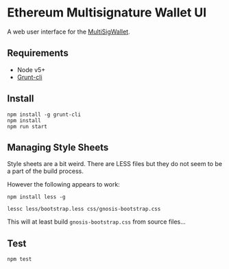 Ethereum Multisignature Wallet UI
===================

A web user interface for the [MultiSigWallet](https://github.com/gnosis/MultiSigWallet).

Requirements
-------------
* Node v5+
* [Grunt-cli](http://gruntjs.com/getting-started#installing-the-cli)

Install
-------------
```
npm install -g grunt-cli
npm install
npm run start
```

Managing Style Sheets
-------------
Style sheets are a bit weird. There are LESS files but they do not seem to be a part of the build process.

However the following appears to work:

```
npm install less -g

lessc less/bootstrap.less css/gnosis-bootstrap.css 
```

This will at least build `gnosis-bootstrap.css` from source files...

Test
-------------
```
npm test
```
